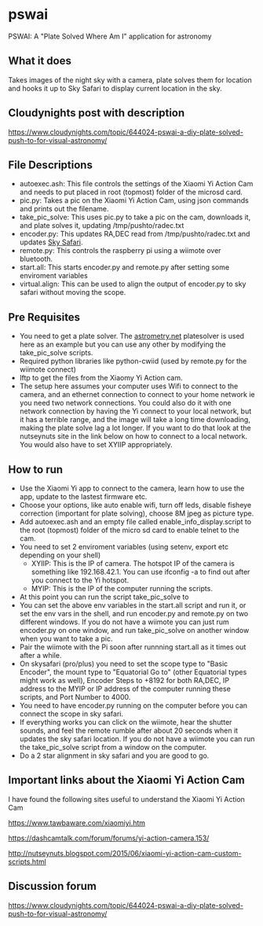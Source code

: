# pswai
PSWAI: A "Plate Solved Where Am I" application for astronomy

## What it does
Takes images of the night sky with a camera, plate solves them for location and hooks it up
to Sky Safari to display current location in the sky.

## Cloudynights post with description

https://www.cloudynights.com/topic/644024-pswai-a-diy-plate-solved-push-to-for-visual-astronomy/

## File Descriptions
* autoexec.ash: This file controls the settings of the Xiaomi Yi Action Cam and needs to put placed in root (topmost) folder of the microsd card.
* pic.py: Takes a pic on the Xiaomi Yi Action Cam, using json commands and prints out the filename.
* take_pic_solve: This uses pic.py to take a pic on the cam, downloads it, and plate solves it, updating /tmp/pushto/radec.txt
* encoder.py: This updates RA,DEC read from /tmp/pushto/radec.txt and updates [Sky Safari](https://skysafariastronomy.com/ "SkySafari").
* remote.py: This controls the raspberry pi using a wiimote over bluetooth.
* start.all: This starts  encoder.py and remote.py after setting some enviroment variables
* virtual.align: This can be used to align the output of encoder.py to sky safari without moving the scope.

## Pre Requisites
 * You need to get a plate solver. The [astrometry.net](https://github.com/dstndstn/astrometry.net "Astrometry.net") platesolver is used here as an example but you can use any other by modifying the take_pic_solve scripts.
 * Required python libraries like python-cwiid (used by remote.py for the wiimote connect)
 * lftp to get the files from the Xiaomy Yi Action cam.
 * The setup here assumes your computer uses Wifi to connect to the camera, and an ethernet connection to connect to your home network ie you need two network connections. You could also do it with one network connection by having the Yi connect to your local network, but it has a terrible range, and the image will take a long time downloading, making the plate solve lag a lot longer. If you want to do that look at the nutseynuts site in the link below on how to connect to a local network. You would also have to set XYIIP appropriately.
 
 ## How to run
 * Use the Xiaomi Yi app to connect to the camera, learn how to use the app, update to the lastest firmware etc.
 * Choose your options, like auto enable wifi, turn off leds, disable fisheye correction (important for plate solving), choose 8M jpeg as picture type.
 * Add autoexec.ash and an empty file called enable_info_display.script to the root (topmost) folder of the micro sd card to enable telnet to the cam.
 * You need to set 2 enviroment variables (using setenv, export etc depending on your shell)
    * XYIIP: This is the IP of camera. The hotspot IP of the camera is something like 192.168.42.1. You can use ifconfig -a to find out after you connect to the Yi hotspot.
    * MYIP: This is the IP of the computer running the scripts.
 * At this point you can run the script take_pic_solve to 
 * You can set the above env variables in the start.all script and run it, or set the env vars in the shell, and run encoder.py and remote.py on two different windows. If you do not have a wiimote you can just rum encoder.py on one window, and run take_pic_solve on another window when you want to take a pic.
 * Pair the wiimote with the Pi soon after runnning start.all as it times out after a while.
 * On skysafari (pro/plus) you need to set the scope type to "Basic Encoder", the mount type to "Equatorial Go to" (other Equatorial types might work as well), Encoder Steps to +8192 for both RA,DEC, IP address to the MYIP or IP address of the computer running these scripts, and Port Number to 4000.
 * You need to have encoder.py running on the computer before you can connect the scope in sky safari.
 * If everything works you can click on the wiimote, hear the shutter sounds, and feel the remote rumble after about 20 seconds when it updates the sky safari location. If you do not have a wiimote you can run the take_pic_solve script from a window on the computer.
 * Do a 2 star alignment in sky safari and you are good to go.
 
 ## Important links about the Xiaomi Yi Action Cam
 I have found the following sites useful to understand the Xiaomi Yi Action Cam
 
 https://www.tawbaware.com/xiaomiyi.htm
 
 https://dashcamtalk.com/forum/forums/yi-action-camera.153/
 
 http://nutseynuts.blogspot.com/2015/06/xiaomi-yi-action-cam-custom-scripts.html
 
 ## Discussion forum
 https://www.cloudynights.com/topic/644024-pswai-a-diy-plate-solved-push-to-for-visual-astronomy/
